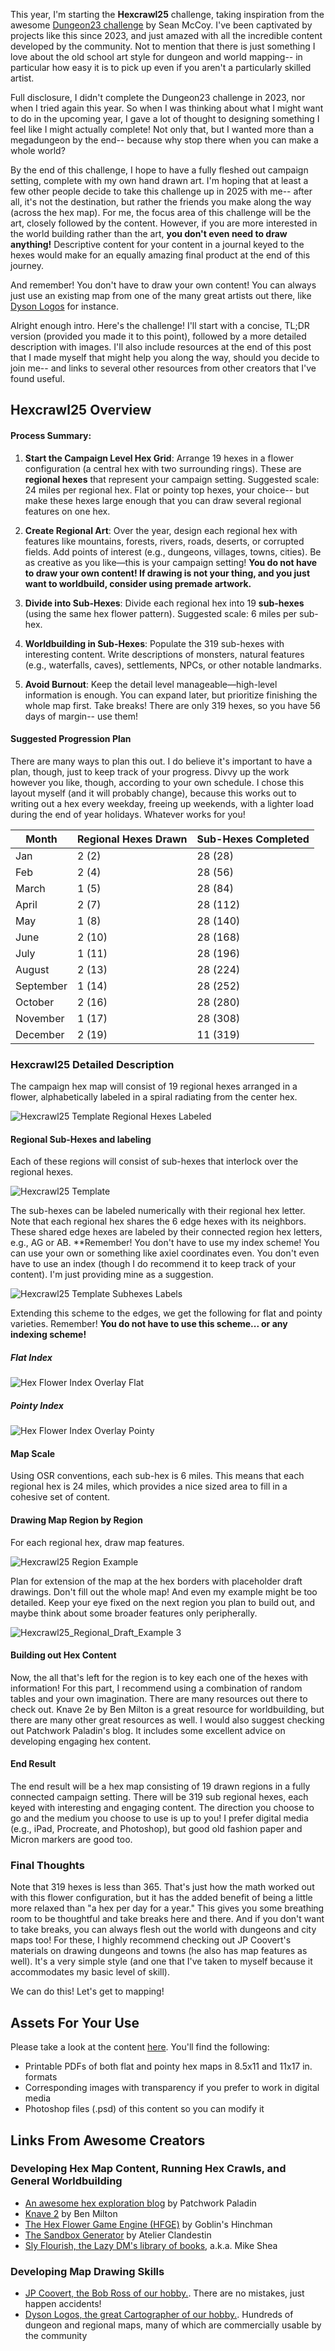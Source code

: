 This year, I'm starting the **Hexcrawl25** challenge, taking inspiration from the awesome [Dungeon23 challenge](https://seanmccoy.substack.com/p/dungeon23) by Sean McCoy. I've been captivated by projects like this since 2023, and just amazed with all the incredible content developed by the community. Not to mention that there is just something I love about the old school art style for dungeon and world mapping-- in particular how easy it is to pick up even if you aren't a particularly skilled artist.

Full disclosure, I didn't complete the Dungeon23 challenge in 2023, nor when I tried again this year. So when I was thinking about what I might want to do in the upcoming year, I gave a lot of thought to designing something I feel like I might actually complete! Not only that, but I wanted more than a megadungeon by the end-- because why stop there when you can make a whole world?

By the end of this challenge, I hope to have a fully fleshed out campaign setting, complete with my own hand drawn art. I'm hoping that at least a few other people decide to take this challenge up in 2025 with me-- after all, it's not the destination, but rather the friends you make along the way (across the hex map). For me, the focus area of this challenge will be the art, closely followed by the content. However, if you are more interested in the world building rather than the art, **you don't even need to draw anything!** Descriptive content for your content in a journal keyed to the hexes would make for an equally amazing final product at the end of this journey.

And remember! You don't have to draw your own content! You can always just use an existing map from one of the many great artists out there, like [Dyson Logos](https://dysonlogos.blog/2024/12/13/the-autumn-lands-hex-map-e/) for instance.

Alright enough intro. Here's the challenge! I'll start with a concise, TL;DR version (provided you made it to this point), followed by a more detailed description with images. I'll also include resources at the end of this post that I made myself that might help you along the way, should you decide to join me-- and links to several other resources from other creators that I've found useful.

## Hexcrawl25 Overview

#### Process Summary:

1. **Start the Campaign Level Hex Grid**: Arrange 19 hexes in a flower configuration (a central hex with two surrounding rings). These are **regional hexes** that represent your campaign setting. Suggested scale: 24 miles per regional hex. Flat or pointy top hexes, your choice-- but make these hexes large enough that you can draw several regional features on one hex.

2. **Create Regional Art**: Over the year, design each regional hex with features like mountains, forests, rivers, roads, deserts, or corrupted fields. Add points of interest (e.g., dungeons, villages, towns, cities). Be as creative as you like—this is your campaign setting! **You do not have to draw your own content! If drawing is not your thing, and you just want to worldbuild, consider using premade artwork.**

3. **Divide into Sub-Hexes**: Divide each regional hex into 19 **sub-hexes** (using the same hex flower pattern). Suggested scale: 6 miles per sub-hex. 

4. **Worldbuilding in Sub-Hexes**: Populate the 319 sub-hexes with interesting content. Write descriptions of monsters, natural features (e.g., waterfalls, caves), settlements, NPCs, or other notable landmarks.

5. **Avoid Burnout**: Keep the detail level manageable—high-level information is enough. You can expand later, but prioritize finishing the whole map first. Take breaks! There are only 319 hexes, so you have 56 days of margin-- use them!

#### Suggested Progression Plan

There are many ways to plan this out. I do believe it's important to have a plan, though, just to keep track of your progress. Divvy up the work however you like, though, according to your own schedule. I chose this layout myself (and it will probably change), because this works out to writing out a hex every weekday, freeing up weekends, with a lighter load during the end of year holidays. Whatever works for you!

| Month     | Regional Hexes Drawn | Sub-Hexes Completed |
| --------- | -------------------- | ------------------- |
| Jan       | 2 (2)                | 28 (28)             |
| Feb       | 2 (4)                | 28 (56)             |
| March     | 1 (5)                | 28 (84)             |
| April     | 2 (7)                | 28 (112)            |
| May       | 1 (8)                | 28 (140)            |
| June      | 2 (10)               | 28 (168)            |
| July      | 1 (11)               | 28 (196)            |
| August    | 2 (13)               | 28 (224)            |
| September | 1 (14)               | 28 (252)            |
| October   | 2 (16)               | 28 (280)            |
| November  | 1 (17)               | 28 (308)            |
| December  | 2 (19)               | 11 (319)            |

### Hexcrawl25 Detailed Description

The campaign hex map will consist of 19 regional hexes arranged in a flower, alphabetically labeled in a spiral radiating from the center hex.

![Hexcrawl25 Template Regional Hexes Labeled](https://github.com/user-attachments/assets/03ba0fcc-63e7-4f91-b7aa-98235a065e6a)

#### Regional Sub-Hexes and labeling

Each of these regions will consist of sub-hexes that interlock over the regional hexes.

![Hexcrawl25 Template](https://github.com/user-attachments/assets/ae94e6db-bcb7-4bc7-b0a8-8f4f13b7a90c)

The sub-hexes can be labeled numerically with their regional hex letter. Note that each regional hex shares the 6 edge hexes with its neighbors. These shared edge hexes are labeled by their connected region hex letters, e.g., AG or AB. **Remember! You don't have to use my index scheme! You can use your own or something like axiel coordinates even. You don't even have to use an index (though I do recommend it to keep track of your content). I'm just providing mine as a suggestion.

![Hexcrawl25 Template Subhexes Labels](https://github.com/user-attachments/assets/cd847f84-353e-465c-8a26-ff9f42023ff6)

Extending this scheme to the edges, we get the following for flat and pointy varieties. Remember! **You do not have to use this scheme... or any indexing scheme!**

##### Flat Index

![Hex Flower Index Overlay Flat](https://github.com/user-attachments/assets/c5d6da06-d2f8-4532-aac7-ad523d5a031d)

##### Pointy Index

![Hex Flower Index Overlay Pointy](https://github.com/user-attachments/assets/ad67e3a8-a525-4cdd-8cfe-e4c249f80c83)


#### Map Scale

Using OSR conventions, each sub-hex is 6 miles. This means that each regional hex is 24 miles, which provides a nice sized area to fill in a cohesive set of content.

#### Drawing Map Region by Region

For each regional hex, draw map features.

![Hexcrawl25 Region Example](https://github.com/user-attachments/assets/5123f706-3642-46bc-9a72-ac6aae18ddea)

Plan for extension of the map at the hex borders with placeholder draft drawings. Don't fill out the whole map! And even my example might be too detailed. Keep your eye fixed on the next region you plan to build out, and maybe think about some broader features only peripherally.

![Hexcrawl25_Regional_Draft_Example 3](https://github.com/user-attachments/assets/30dc2e7e-5ea4-4aa6-8249-42272efd694d)

#### Building out Hex Content

Now, the all that's left for the region is to key each one of the hexes with information! For this part, I recommend using a combination of random tables and your own imagination. There are many resources out there to check out. Knave 2e by Ben Milton is a great resource for worldbuilding, but there are many other great resources as well. I would also suggest checking out Patchwork Paladin's blog. It includes some excellent advice on developing engaging hex content.

#### End Result

The end result will be a hex map consisting of 19 drawn regions in a fully connected campaign setting. There will be 319 sub regional hexes, each keyed with interesting and engaging content. The direction you choose to go and the medium you choose to use is up to you! I prefer digital media (e.g., iPad, Procreate, and Photoshop), but good old fashion paper and Micron markers are good too.

### Final Thoughts
Note that 319 hexes is less than 365. That's just how the math worked out with this flower configuration, but it has the added benefit of being a little more relaxed than "a hex per day for a year." This gives you some breathing room to be thoughtful and take breaks here and there. And if you don't want to take breaks, you can always flesh out the world with dungeons and city maps too! For these, I highly recommend checking out JP Coovert's materials on drawing dungeons and towns (he also has map features as well). It's a very simple style (and one that I've taken to myself because it accommodates my basic level of skill).

We can do this! Let's get to mapping!

## Assets For Your Use

Please take a look at the content [here](https://github.com/TrekkieByDay/Hexcrawl25/tree/main/Assets). You'll find the following:
- Printable PDFs of both flat and pointy hex maps in 8.5x11 and 11x17 in. formats
- Corresponding images with transparency if you prefer to work in digital media
- Photoshop files (.psd) of this content so you can modify it

## Links From Awesome Creators

### Developing Hex Map Content, Running Hex Crawls, and General Worldbuilding
- [An awesome hex exploration blog](https://patchworkpaladin.com/2024/12/08/journey-systems-and-exploration-systems/) by Patchwork Paladin
- [Knave 2](https://www.drivethrurpg.com/en/product/484910/knave-second-edition) by Ben Milton
- [The Hex Flower Game Engine (HFGE)](https://goblinshenchman.wordpress.com/hex-power-flower/) by Goblin's Hinchman
- [The Sandbox Generator](https://www.drivethrurpg.com/en/product/430675/sandbox-generator) by Atelier Clandestin
- [Sly Flourish, the Lazy DM's library of books](https://slyflourish.com/), a.k.a. Mike Shea

### Developing Map Drawing Skills
- [JP Coovert, the Bob Ross of our hobby.](https://www.youtube.com/jpcoovert). There are no mistakes, just happen accidents!
- [Dyson Logos, the great Cartographer of our hobby.](https://dysonlogos.blog/). Hundreds of dungeon and regional maps, many of which are commercially usable by the community
